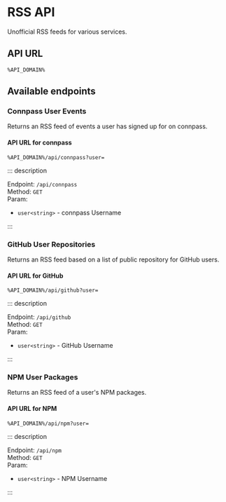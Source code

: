 # RSS API

Unofficial RSS feeds for various services.

## API URL

``` {.code-container}
%API_DOMAIN%
```

## Available endpoints

### Connpass User Events

Returns an RSS feed of events a user has signed up for on connpass.

#### API URL for connpass

``` {.code-container}
%API_DOMAIN%/api/connpass?user=
```

::: description

Endpoint: `/api/connpass`  
Method: `GET`  
Param:

- `user<string>` - connpass Username

:::

### GitHub User Repositories

Returns an RSS feed based on a list of public repository for GitHub users.

#### API URL for GitHub

``` {.code-container}
%API_DOMAIN%/api/github?user=
```

::: description

Endpoint: `/api/github`  
Method: `GET`  
Param:

- `user<string>` - GitHub Username

:::

### NPM User Packages

Returns an RSS feed of a user's NPM packages.

#### API URL for NPM

``` {.code-container}
%API_DOMAIN%/api/npm?user=
```

::: description

Endpoint: `/api/npm`  
Method: `GET`  
Param:

- `user<string>` - NPM Username

:::
